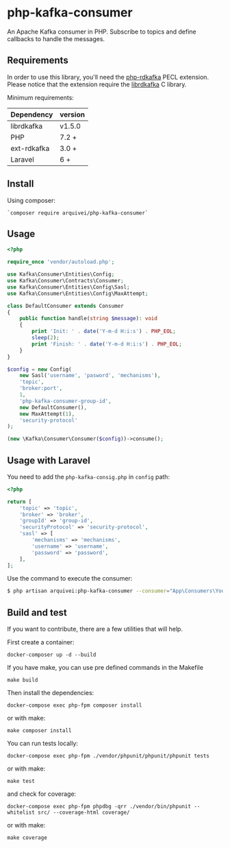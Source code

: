 # php-kafka-consumer

An Apache Kafka consumer in PHP. Subscribe to topics and define callbacks to handle the messages.

## Requirements

In order to use this library, you'll need the [php-rdkafka](https://github.com/arnaud-lb/php-rdkafka) PECL extension.
Please notice that the extension require the [librdkafka](https://github.com/edenhill/librdkafka) C library.

Minimum requirements:

| Dependency  | version |
|-------------|---------|
| librdkafka  | v1.5.0  |
| PHP         | 7.2 +   |
| ext-rdkafka | 3.0 +   |
| Laravel     | 6 +     |

## Install

Using composer:

    `composer require arquivei/php-kafka-consumer`

## Usage

```php
<?php

require_once 'vendor/autoload.php';

use Kafka\Consumer\Entities\Config;
use Kafka\Consumer\Contracts\Consumer;
use Kafka\Consumer\Entities\Config\Sasl;
use Kafka\Consumer\Entities\Config\MaxAttempt;

class DefaultConsumer extends Consumer
{
    public function handle(string $message): void
    {
        print 'Init: ' . date('Y-m-d H:i:s') . PHP_EOL;
        sleep(2);
        print 'Finish: ' . date('Y-m-d H:i:s') . PHP_EOL;
    }
}

$config = new Config(
    new Sasl('username', 'pasword', 'mechanisms'),
    'topic',
    'broker:port',
    1,
    'php-kafka-consumer-group-id',
    new DefaultConsumer(),
    new MaxAttempt(1),
    'security-protocol'
);

(new \Kafka\Consumer\Consumer($config))->consume();

```

## Usage with Laravel

You need to add the `php-kafka-consig.php` in `config` path:

```php
<?php

return [
    'topic' => 'topic',
    'broker' => 'broker',
    'groupId' => 'group-id',
    'securityProtocol' => 'security-protocol',
    'sasl' => [
        'mechanisms' => 'mechanisms',
        'username' => 'username',
        'password' => 'password',
    ],
];

```

Use the command to execute the consumer:

```bash
$ php artisan arquivei:php-kafka-consumer --consumer="App\Consumers\YourConsumer" --commit=1
```

## Build and test

If you want to contribute, there are a few utilities that will help.

First create a container:

`docker-composer up -d --build`

If you have make, you can use pre defined commands in the Makefile

`make build`

Then install the dependencies:

`docker-compose exec php-fpm composer install`

or with make:

`make composer install`

You can run tests locally:

`docker-compose exec php-fpm ./vendor/phpunit/phpunit/phpunit tests`

or with make:

`make test`

and check for coverage:

`docker-compose exec php-fpm phpdbg -qrr ./vendor/bin/phpunit --whitelist src/ --coverage-html coverage/`

or with make:

`make coverage`